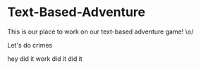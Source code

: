 # Text-Based-Adventure
This is our place to work on our text-based adventure game! \o/


Let's do crimes

hey did it work did it did it 
